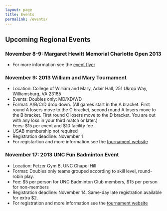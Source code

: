 ```yaml
---
layout: page
title: Events
permalink: /events/
---
```

## Upcoming Regional Events

### November 8-9: Margaret Hewitt Memorial Charlotte Open 2013
- For more information see the [event flyer](http://www.charlottebadminton.org/charlotte13/MargaretHewittMemorial2013CharlotteOpen.pdf)

### November 9: 2013 William and Mary Tournament
- Location: College of William and Mary, Adair Hall, 251 Ukrop Way, Williamsburg, VA 23185 <br />
- Events: Doubles only: MD/XD/WD <br />
- Format: A/B/C/D drop down. (All games start in the A bracket. First round A losers move to the C bracket, second round A losers move to the B bracket. First round C losers move to the D bracket. You are out with any loss in your third match or later.) <br />
Fees: $15 per event and $10 facility fee <br />
- USAB membership not required <br />
- Registration deadline: November 1 <br />
- For registartion and more information see the [tournament website](https://wmbadminton.herokuapp.com/tournament)

### November 17: 2013 UNC Fun Badminton Event
- Location: Fetzer Gym B, UNC Chapel Hill
- Format: Doubles only teams grouped according to skill level, round-robin play.
- Fee: $5 per person for UNC Badminton Club members, $15 per person for non-members
- Registration deadline: November 14. Same-day late registration available for extra $2.
- For registration and more information see the [tournament website](http://badminton.unc.edu/events/2013-unc-fun-badminton-event/)